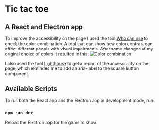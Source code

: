 # Tic tac toe

## A React and Electron app

To improve the accessibility on the page I used the tool [Who can use](https://www.whocanuse.com/) to check the color combination. A tool that can show how color contrast can affect different people with visual impairments.
After some changes of my original choice of colors it resulted in this:
![Color combination](./images/tic-tac-toe-color-combination.png)

I also used the tool [Lighthouse](https://developer.chrome.com/docs/lighthouse) to get a report of the accessibility on the page, which reminded me to add an aria-label to the square button component.

## Available Scripts

To run both the React app and the Electron app in development mode, run:

### `npm run dev`

Reload the Electron app for the game to show
